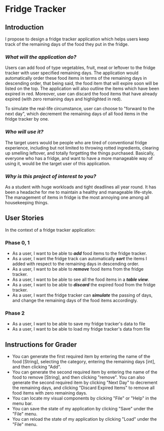 # Fridge Tracker

## Introduction
I propose to design a fridge tracker application which helps users keep track of the remaining days 
of the food they put in the fridge.

### ***What will the application do?***

Users can add food of type vegetables, fruit, meat or leftover 
to the fridge tracker with user specified remaining days. 
The application would automatically order these food items in terms of the
remaining days in descending order, that being said, the food item that will
expire soon will be listed on the top. The application will also outline
the items which have been expired in red. Moreover, user can discard the food 
items that have already expired (with zero remaining days and highlighted in red). 

To simulate the real-life circumstance, user can choose to "forward to the next day", which 
decrement the remaining days of all food items in the fridge tracker by one.

### ***Who will use it?***

The target users would be people who are tired of conventional 
fridge experience, including but not limited to throwing 
rotted ingredients, clearing up smelling leftover, and totally forgetting 
the things purchased. Basically, everyone who has a fridge, and want to 
have a more manageable way of using it, would be the target user of 
this application.


### ***Why is this project of interest to you?***

As a student with huge workloads and tight deadlines all year round. 
It has been a headache for me to maintain a healthy and manageable life-style. 
The management of items in fridge is the most annoying one 
among all housekeeping things. 

## User Stories
In the context of a fridge tracker application:
### Phase 0, 1
- As a user, I want to be able to ***add*** food items to the fridge tracker.
- As a user, I want the fridge track can automatically ***sort*** the items I added with respect to the 
    remaining days in descending order.
- As a user, I want to be able to ***remove*** food items from the fridge tracker.
- As a user, I want to be able to see all the food items in a ***table view***.
- As a user, I want to be able to ***discard*** the expired food from the fridge tracker.
- As a user, I want the fridge tracker can ***simulate*** the passing of days, and change the remaining days
   of the food items accordingly. 
### Phase 2
- As a user, I want to be able to save my fridge tracker's data to file
- As a user, I want to be able to load my fridge tracker's data from file

## Instructions for Grader

- You can generate the first required item by entering the name of the food [String], selecting 
  the category, entering the remaining days [int], and then clicking "Add".
- You can generate the second required item by entering the name of the food to remove [String], 
  and then clicking "remove". You can also generate the second required item by clicking 
  "Next Day" to decrement the remaining days, and clicking "Discard Expired Items" to remove
  all food items with zero remaining days.
- You can locate my visual components by clicking "File" or "Help" in the menu bar.
- You can save the state of my application by clicking "Save" under the "File" menu.
- You can reload the state of my application by clicking "Load" under the "File" menu.